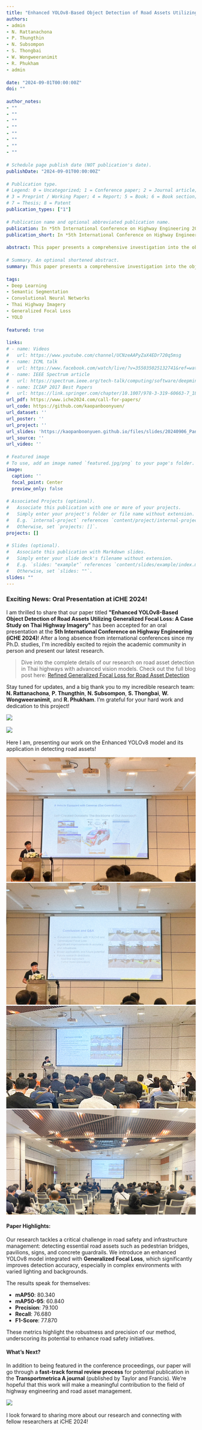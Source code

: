 ```yaml
---
title: "Enhanced YOLOv8-Based Object Detection of Road Assets Utilizing Generalized Focal Loss: A Case Study on Thai Highway Imagery"
authors:
- admin
- N. Rattanachona
- P. Thungthin
- N. Subsompon
- S. Thongbai
- W. Wongweeranimit
- R. Phukham
- admin

date: "2024-09-01T00:00:00Z"
doi: ""

author_notes:
- ""
- ""
- ""
- ""
- ""
- ""
- ""
- ""

# Schedule page publish date (NOT publication's date).
publishDate: "2024-09-01T00:00:00Z"

# Publication type.
# Legend: 0 = Uncategorized; 1 = Conference paper; 2 = Journal article;
# 3 = Preprint / Working Paper; 4 = Report; 5 = Book; 6 = Book section;
# 7 = Thesis; 8 = Patent
publication_types: ["1"]

# Publication name and optional abbreviated publication name.
publication: In *5th International Conference on Highway Engineering 2024*
publication_short: In *5th International Conference on Highway Engineering 2024*

abstract: This paper presents a comprehensive investigation into the object detection of critical road assets on Thai highways, employing an innovative approach that integrates an enhanced version of the YOLOv8 model with Generalized Focal Loss. Detecting pivotal road elements such as pavilions, pedestrian bridges, information signs, warning signs, and concrete guardrails is crucial for ensuring road safety and effective infrastructure management. Prior research in this domain has shown significant potential in deep learning-based object detection methods; however, the performance of conventional models often needs to improve in accurately identifying and localizing road assets under various conditions, including complex backgrounds and lighting variations. To address these challenges, this study presents integrating the YOLOv8 architecture with Generalized Focal Loss, aiming to enhance the model’s robustness and accuracy in detecting road assets. Our experimental results demonstrate the efficacy of the proposed method, showing significant improvements in detection metrics. The YOLOv8x model achieved the highest performance with mAP50 of 80.340, mAP50-95 of 60.840, precision of 79.100, recall of 76.680, and an F1-score of 77.870. These results highlight the superiority of the YOLOv8x model in comparison to other YOLOv8 variants. The study underscores the potential of advanced deep learning techniques in enhancing highway safety and infrastructure maintenance practices, particularly under challenging conditions such as complex backgrounds and varying lighting.

# Summary. An optional shortened abstract.
summary: This paper presents a comprehensive investigation into the object detection of critical road assets on Thai highways, employing an innovative approach that integrates an enhanced version of the YOLOv8 model with Generalized Focal Loss. Detecting pivotal road elements such as pavilions, pedestrian bridges, information signs, warning signs, and concrete guardrails is crucial for ensuring road safety and effective infrastructure management. Prior research in this domain has shown significant potential in deep learning-based object detection methods; however, the performance of conventional models often needs to improve in accurately identifying and localizing road assets under various conditions, including complex backgrounds and lighting variations. To address these challenges, this study presents integrating the YOLOv8 architecture with Generalized Focal Loss, aiming to enhance the model’s robustness and accuracy in detecting road assets. Our experimental results demonstrate the efficacy of the proposed method, showing significant improvements in detection metrics. The YOLOv8x model achieved the highest performance with mAP50 of 80.340, mAP50-95 of 60.840, precision of 79.100, recall of 76.680, and an F1-score of 77.870. These results highlight the superiority of the YOLOv8x model in comparison to other YOLOv8 variants. The study underscores the potential of advanced deep learning techniques in enhancing highway safety and infrastructure maintenance practices, particularly under challenging conditions such as complex backgrounds and varying lighting.

tags:
- Deep Learning
- Semantic Segmentation
- Convolutional Neural Networks
- Thai Highway Imagery
- Generalized Focal Loss
- YOLO

featured: true

links:
# - name: Videos
#   url: https://www.youtube.com/channel/UCNzeAAPyZaX4EDr720q5msg
# - name: ICML talk
#   url: https://www.facebook.com/watch/live/?v=355035025132741&ref=watch_permalink
# - name: IEEE Spectrum article
#   url: https://spectrum.ieee.org/tech-talk/computing/software/deepmind-teaches-ai-teamwork
# - name: ICIAP 2017 Best Papers
#   url: https://link.springer.com/chapter/10.1007/978-3-319-60663-7_18
url_pdf: https://www.iche2024.com/call-for-papers/
url_code: https://github.com/kaopanboonyuen/
url_dataset: ''
url_poster: ''
url_project: ''
url_slides: 'https://kaopanboonyuen.github.io/files/slides/20240906_Panboonyuen_AI_ThaiHighway.pdf'
url_source: ''
url_video: ''

# Featured image
# To use, add an image named `featured.jpg/png` to your page's folder. 
image:
  caption: ''
  focal_point: Center
  preview_only: false

# Associated Projects (optional).
#   Associate this publication with one or more of your projects.
#   Simply enter your project's folder or file name without extension.
#   E.g. `internal-project` references `content/project/internal-project/index.md`.
#   Otherwise, set `projects: []`.
projects: []

# Slides (optional).
#   Associate this publication with Markdown slides.
#   Simply enter your slide deck's filename without extension.
#   E.g. `slides: "example"` references `content/slides/example/index.md`.
#   Otherwise, set `slides: ""`.
slides: ""
---
```


### Exciting News: Oral Presentation at iCHE 2024!

I am thrilled to share that our paper titled **"Enhanced YOLOv8-Based Object Detection of Road Assets Utilizing Generalized Focal Loss: A Case Study on Thai Highway Imagery"** has been accepted for an oral presentation at the **5th International Conference on Highway Engineering (iCHE 2024)**! After a long absence from international conferences since my Ph.D. studies, I'm incredibly excited to rejoin the academic community in person and present our latest research.

> Dive into the complete details of our research on road asset detection in Thai highways with advanced vision models. Check out the full blog post here: [Refined Generalized Focal Loss for Road Asset Detection](https://kaopanboonyuen.github.io/blog/2024-09-06-refined-generalized-focal-loss-for-road-asset-detection-on-thai-highways-using-vision-models/)

Stay tuned for updates, and a big thank you to my incredible research team:  
**N. Rattanachona**, **P. Thungthin**, **N. Subsompon**, **S. Thongbai**, **W. Wongweeranimit**, and **R. Phukham**. I’m grateful for your hard work and dedication to this project!

![](Kao_iCHE2024/kao_mars_x_iche2024_00.jpg)

![](featured_v3.png)

Here I am, presenting our work on the Enhanced YOLOv8 model and its application in detecting road assets!

![](Kao_iCHE2024/kao_mars_x_iche2024_02.jpg)
![](Kao_iCHE2024/kao_mars_x_iche2024_03.jpg)
![](Kao_iCHE2024/kao_mars_x_iche2024_04.jpg)
![](Kao_iCHE2024/kao_mars_x_iche2024_05.jpg)

#### Paper Highlights:
Our research tackles a critical challenge in road safety and infrastructure management: detecting essential road assets such as pedestrian bridges, pavilions, signs, and concrete guardrails. We introduce an enhanced YOLOv8 model integrated with **Generalized Focal Loss**, which significantly improves detection accuracy, especially in complex environments with varied lighting and backgrounds.

The results speak for themselves:
- **mAP50**: 80.340
- **mAP50-95**: 60.840
- **Precision**: 79.100
- **Recall**: 76.680
- **F1-Score**: 77.870

These metrics highlight the robustness and precision of our method, underscoring its potential to enhance road safety initiatives.

#### What’s Next?
In addition to being featured in the conference proceedings, our paper will go through a **fast-track formal review process** for potential publication in the **Transportmetrica A journal** (published by Taylor and Francis). We’re hopeful that this work will make a meaningful contribution to the field of highway engineering and road asset management.

![](Kao_iCHE2024/kao_mars_x_iche2024_01.jpg)

I look forward to sharing more about our research and connecting with fellow researchers at iCHE 2024!
